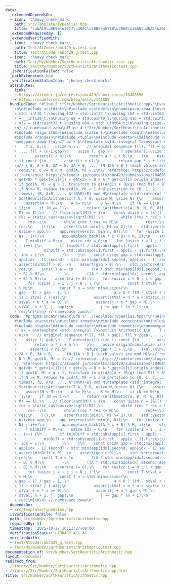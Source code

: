 ```yaml
---
data:
  _extendedDependsOn:
  - icon: ':heavy_check_mark:'
    path: Src/Template/TypeAlias.hpp
    title: "\u6A19\u6E96\u30C7\u30FC\u30BF\u578B\u306E\u30A8\u30A4\u30EA\u30A2\u30B9"
  _extendedRequiredBy: []
  _extendedVerifiedWith:
  - icon: ':heavy_check_mark:'
    path: Test/AtCoder/abc429_g.test.cpp
    title: Test/AtCoder/abc429_g.test.cpp
  - icon: ':heavy_check_mark:'
    path: Test/My/Number/SqrtHeuristicArithmetic.test.cpp
    title: Test/My/Number/SqrtHeuristicArithmetic.test.cpp
  _isVerificationFailed: false
  _pathExtension: hpp
  _verificationStatusIcon: ':heavy_check_mark:'
  attributes:
    links:
    - https://atcoder.jp/contests/abc429/submissions/70468550
    - https://codeforces.com/blog/entry/141889
  bundledCode: "#line 2 \"Src/Number/SqrtHeuristicArithmetic.hpp\"\n\n#line 2 \"Src/Template/TypeAlias.hpp\"\
    \n\n#include <cstdint>\n#include <cstddef>\n\nnamespace zawa {\n\nusing i16 =\
    \ std::int16_t;\nusing i32 = std::int32_t;\nusing i64 = std::int64_t;\nusing i128\
    \ = __int128_t;\n\nusing u8 = std::uint8_t;\nusing u16 = std::uint16_t;\nusing\
    \ u32 = std::uint32_t;\nusing u64 = std::uint64_t;\n\nusing usize = std::size_t;\n\
    \n} // namespace zawa\n#line 4 \"Src/Number/SqrtHeuristicArithmetic.hpp\"\n\n\
    #include <algorithm>\n#include <cassert>\n#include <cmath>\n#include <concepts>\n\
    #include <ranges>\n#include <tuple>\n#include <vector>\n#include <numeric>\n\n\
    namespace zawa {\n\n// ax + b\ntemplate <std::integral T>\nstruct Arithmetic {\n\
    \    T a, b;\n    usize n;\n    // original sequence f(l), f(l + gap), f(l + 2gap),\
    \ ..., f(l + (n-1)gap)\n    usize l, gap;\n    T operator()(usize i) const {\n\
    \        assert(i < n);\n        return a * i + b;\n    }\n    usize originIndex(usize\
    \ i) const {\n        assert(i < n);\n        return gap * i + l;\n    }\n};\n\
    \n// { B, A + B, 2A + B, 3A + B, ..., (N-1)A + B } (each values are mod M)\n//\
    \ require: 0 <= N < M, gcd(A, M) = 1\n// reference: https://codeforces.com/blog/entry/141889\n\
    // reference: https://atcoder.jp/contests/abc429/submissions/70468550\n// response:\
    \ get<0> * get<1>[i](j) + get<2> = B + A * get<1>[i].origin_index(j)\n// memo:\
    \ if gcd(A, M) = g > 1, transform to g((A/g)x + (B/g) (mod M)) + B%g\n// memo:\
    \ if N >= M, reduce to gcd(A, M) = 1 and partition to {0, 1, 2, ..., M - 1} (N/M\
    \ times), {B, A+B, ..., A*(N%M)+B} mod M\ntemplate <std::integral T>\nstd::vector<Arithmetic<T>>\
    \ SqrtHeuristicArithmetic(T A, T B, usize M, usize N) {\n    assert(M > usize{0});\n\
    \    assert(N < M);\n    A %= M;\n    B %= M;\n    if (N == 0)\n        return\
    \ {};\n    if (N == 1)\n        return {Arithmetic{A, B, N, 0, 0}};\n    assert(std::gcd(A,\
    \ M) == 1);\n    // floor(sqrt(M)) + 1\n    const usize n = [&]() {\n        usize\
    \ res = static_cast<usize>(sqrtl(M));\n        while (res * res > M)\n       \
    \     res--;\n        while (res * res <= M)\n            res++;\n        return\
    \ res;\n    }();\n    assert(std::min(n, M) >= 2);\n    std::vector<std::pair<T,\
    \ usize>> app;\n    app.reserve(std::min(n, N));\n    for (usize i = 0 ; i < std::min(n,\
    \ N) ; i++)\n        app.emplace_back((A * i + B) % M, i);\n    std::ranges::sort(app);\n\
    \    T minDiff = M;\n    usize idx = 0;\n    for (usize i = 1 ; i < app.size()\
    \ ; i++) {\n        if (minDiff > std::abs(app[i].first - app[i - 1].first)) {\n\
    \            minDiff = std::abs(app[i].first - app[i - 1].first);\n          \
    \  idx = i;\n        }\n    }\n    const usize gap = std::max(app[idx].second,\
    \ app[idx - 1].second) - std::min(app[idx].second, app[idx - 1].second);\n   \
    \ assert(minDiff > 0); \n    assert(gap > 0);\n    std::vector<Arithmetic<T>>\
    \ res;\n    const T a = \n        ((A * std::max(app[idx].second, app[idx - 1].second)\
    \ + B) % M)\n        -\n        ((A * std::min(app[idx].second, app[idx - 1].second)\
    \ + B) % M);\n    assert(a != 0);\n    for (usize i = 0 ; i < gap ; i++)\n   \
    \     for (usize j = i ; j < N ; ) {\n            const T stVal = (A * j + B)\
    \ % M;\n            const T n = std::min<usize>(\n                    (N - j +\
    \ gap - 1) / gap - 1, \n                    a > 0 ? ((M - stVal + a - 1) / a -\
    \ 1) : stVal / (-a));\n            assert(stVal + n * a < static_cast<T>(M) and\
    \ stVal + n * a >= 0);\n            assert(j + n * gap < N);\n            res.emplace_back(a,\
    \ stVal, n + 1, j, gap);\n            j += gap * (n + 1);\n        }\n    return\
    \ res;\n}\n\n} // namespace zawa\n"
  code: "#pragma once\n\n#include \"../Template/TypeAlias.hpp\"\n\n#include <algorithm>\n\
    #include <cassert>\n#include <cmath>\n#include <concepts>\n#include <ranges>\n\
    #include <tuple>\n#include <vector>\n#include <numeric>\n\nnamespace zawa {\n\n\
    // ax + b\ntemplate <std::integral T>\nstruct Arithmetic {\n    T a, b;\n    usize\
    \ n;\n    // original sequence f(l), f(l + gap), f(l + 2gap), ..., f(l + (n-1)gap)\n\
    \    usize l, gap;\n    T operator()(usize i) const {\n        assert(i < n);\n\
    \        return a * i + b;\n    }\n    usize originIndex(usize i) const {\n  \
    \      assert(i < n);\n        return gap * i + l;\n    }\n};\n\n// { B, A + B,\
    \ 2A + B, 3A + B, ..., (N-1)A + B } (each values are mod M)\n// require: 0 <=\
    \ N < M, gcd(A, M) = 1\n// reference: https://codeforces.com/blog/entry/141889\n\
    // reference: https://atcoder.jp/contests/abc429/submissions/70468550\n// response:\
    \ get<0> * get<1>[i](j) + get<2> = B + A * get<1>[i].origin_index(j)\n// memo:\
    \ if gcd(A, M) = g > 1, transform to g((A/g)x + (B/g) (mod M)) + B%g\n// memo:\
    \ if N >= M, reduce to gcd(A, M) = 1 and partition to {0, 1, 2, ..., M - 1} (N/M\
    \ times), {B, A+B, ..., A*(N%M)+B} mod M\ntemplate <std::integral T>\nstd::vector<Arithmetic<T>>\
    \ SqrtHeuristicArithmetic(T A, T B, usize M, usize N) {\n    assert(M > usize{0});\n\
    \    assert(N < M);\n    A %= M;\n    B %= M;\n    if (N == 0)\n        return\
    \ {};\n    if (N == 1)\n        return {Arithmetic{A, B, N, 0, 0}};\n    assert(std::gcd(A,\
    \ M) == 1);\n    // floor(sqrt(M)) + 1\n    const usize n = [&]() {\n        usize\
    \ res = static_cast<usize>(sqrtl(M));\n        while (res * res > M)\n       \
    \     res--;\n        while (res * res <= M)\n            res++;\n        return\
    \ res;\n    }();\n    assert(std::min(n, M) >= 2);\n    std::vector<std::pair<T,\
    \ usize>> app;\n    app.reserve(std::min(n, N));\n    for (usize i = 0 ; i < std::min(n,\
    \ N) ; i++)\n        app.emplace_back((A * i + B) % M, i);\n    std::ranges::sort(app);\n\
    \    T minDiff = M;\n    usize idx = 0;\n    for (usize i = 1 ; i < app.size()\
    \ ; i++) {\n        if (minDiff > std::abs(app[i].first - app[i - 1].first)) {\n\
    \            minDiff = std::abs(app[i].first - app[i - 1].first);\n          \
    \  idx = i;\n        }\n    }\n    const usize gap = std::max(app[idx].second,\
    \ app[idx - 1].second) - std::min(app[idx].second, app[idx - 1].second);\n   \
    \ assert(minDiff > 0); \n    assert(gap > 0);\n    std::vector<Arithmetic<T>>\
    \ res;\n    const T a = \n        ((A * std::max(app[idx].second, app[idx - 1].second)\
    \ + B) % M)\n        -\n        ((A * std::min(app[idx].second, app[idx - 1].second)\
    \ + B) % M);\n    assert(a != 0);\n    for (usize i = 0 ; i < gap ; i++)\n   \
    \     for (usize j = i ; j < N ; ) {\n            const T stVal = (A * j + B)\
    \ % M;\n            const T n = std::min<usize>(\n                    (N - j +\
    \ gap - 1) / gap - 1, \n                    a > 0 ? ((M - stVal + a - 1) / a -\
    \ 1) : stVal / (-a));\n            assert(stVal + n * a < static_cast<T>(M) and\
    \ stVal + n * a >= 0);\n            assert(j + n * gap < N);\n            res.emplace_back(a,\
    \ stVal, n + 1, j, gap);\n            j += gap * (n + 1);\n        }\n    return\
    \ res;\n}\n\n} // namespace zawa\n"
  dependsOn:
  - Src/Template/TypeAlias.hpp
  isVerificationFile: false
  path: Src/Number/SqrtHeuristicArithmetic.hpp
  requiredBy: []
  timestamp: '2025-10-27 16:11:27+09:00'
  verificationStatus: LIBRARY_ALL_AC
  verifiedWith:
  - Test/AtCoder/abc429_g.test.cpp
  - Test/My/Number/SqrtHeuristicArithmetic.test.cpp
documentation_of: Src/Number/SqrtHeuristicArithmetic.hpp
layout: document
redirect_from:
- /library/Src/Number/SqrtHeuristicArithmetic.hpp
- /library/Src/Number/SqrtHeuristicArithmetic.hpp.html
title: Src/Number/SqrtHeuristicArithmetic.hpp
---
```

